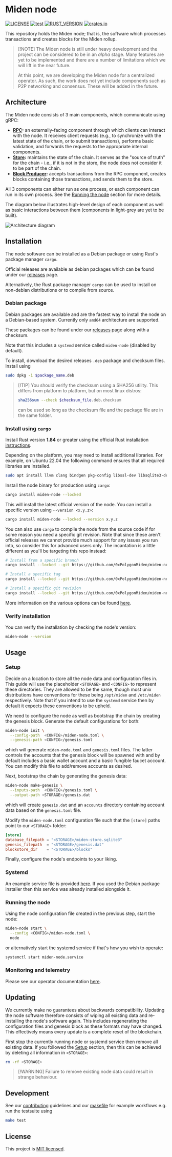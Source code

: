 # Miden node

[![LICENSE](https://img.shields.io/badge/license-MIT-blue.svg)](https://github.com/0xPolygonMiden/miden-node/blob/main/LICENSE)
[![test](https://github.com/0xPolygonMiden/miden-node/actions/workflows/test.yml/badge.svg)](https://github.com/0xPolygonMiden/miden-node/actions/workflows/test.yml)
[![RUST_VERSION](https://img.shields.io/badge/rustc-1.84+-lightgray.svg)](https://www.rust-lang.org/tools/install)
[![crates.io](https://img.shields.io/crates/v/miden-node)](https://crates.io/crates/miden-node)

This repository holds the Miden node; that is, the software which processes transactions and creates blocks for the
Miden rollup.

> [!NOTE] The Miden node is still under heavy development and the project can be considered to be in an _alpha_ stage.
> Many features are yet to be implemented and there are a number of limitations which we will lift in the near future.
>
> At this point, we are developing the Miden node for a centralized operator. As such, the work does not yet include
> components such as P2P networking and consensus. These will be added in the future.

## Architecture

The Miden node consists of 3 main components, which communicate using gRPC:

- **[RPC](crates/rpc):** an externally-facing component through which clients can interact with the node. It receives
  client requests (e.g., to synchronize with the latest state of the chain, or to submit transactions), performs basic
  validation, and forwards the requests to the appropriate internal components.
- **[Store](crates/store):** maintains the state of the chain. It serves as the "source of truth" for the chain - i.e.,
  if it is not in the store, the node does not consider it to be part of the chain.
- **[Block Producer](crates/block-producer):** accepts transactions from the RPC component, creates blocks containing
  those transactions, and sends them to the store.

All 3 components can either run as one process, or each component can run in its own process. See the
[Running the node](#running-the-node) section for more details.

The diagram below illustrates high-level design of each component as well as basic interactions between them (components
in light-grey are yet to be built).

![Architecture diagram](./assets/architecture.png)

## Installation

The node software can be installed as a Debian package or using Rust's package manager `cargo`.

Official releases are available as debian packages which can be found under our
[releases](https://github.com/0xPolygonMiden/miden-node/releases) page.

Alternatively, the Rust package manager `cargo` can be used to install on non-debian distributions or to compile from
source.

### Debian package

Debian packages are available and are the fastest way to install the node on a Debian-based system. Currently only
`amd64` architecture are supported.

These packages can be found under our [releases](https://github.com/0xPolygonMiden/miden-node/releases) page along with
a checksum.

Note that this includes a `systemd` service called `miden-node` (disabled by default).

To install, download the desired releases `.deb` package and checksum files. Install using

```sh
sudo dpkg -i $package_name.deb
```

> [!TIP] You should verify the checksum using a SHA256 utility. This differs from platform to platform, but on most
> linux distros:
>
> ```sh
> sha256sum --check $checksum_file.deb.checksum
> ```
>
> can be used so long as the checksum file and the package file are in the same folder.

### Install using `cargo`

Install Rust version **1.84** or greater using the official Rust installation
[instructions](https://www.rust-lang.org/tools/install).

Depending on the platform, you may need to install additional libraries. For example, on Ubuntu 22.04 the following
command ensures that all required libraries are installed.

```sh
sudo apt install llvm clang bindgen pkg-config libssl-dev libsqlite3-dev
```

Install the node binary for production using `cargo`:

```sh
cargo install miden-node --locked
```

This will install the latest official version of the node. You can install a specific version using `--version <x.y.z>`:

```sh
cargo install miden-node --locked --version x.y.z
```

You can also use `cargo` to compile the node from the source code if for some reason you need a specific git revision.
Note that since these aren't official releases we cannot provide much support for any issues you run into, so consider
this for advanced users only. The incantation is a little different as you'll be targeting this repo instead:

```sh
# Install from a specific branch
cargo install --locked --git https://github.com/0xPolygonMiden/miden-node miden-node --branch <branch>

# Install a specific tag
cargo install --locked --git https://github.com/0xPolygonMiden/miden-node miden-node --tag <tag>

# Install a specific git revision
cargo install --locked --git https://github.com/0xPolygonMiden/miden-node miden-node --rev <git-sha>
```

More information on the various options can be found
[here](https://doc.rust-lang.org/cargo/commands/cargo-install.html#install-options).

### Verify installation

You can verify the installation by checking the node's version:

```sh
miden-node --version
```

## Usage

### Setup

Decide on a location to store all the node data and configuration files in. This guide will use the placeholder
`<STORAGE>` and `<CONFIG>` to represent these directories. They are allowed to be the same, though most unix
distributions have conventions for these being `/opt/miden` and `/etc/miden` respectively. Note that if you intend to
use the `systemd` service then by default it expects these conventions to be upheld.

We need to configure the node as well as bootstrap the chain by creating the genesis block. Generate the default
configurations for both:

```sh
miden-node init \
  --config-path  <CONFIG>/miden-node.toml \
  --genesis-path <CONFIG>/genesis.toml
```

which will generate `miden-node.toml` and `genesis.toml` files. The latter controls the accounts that the genesis block
will be spawned with and by default includes a basic wallet account and a basic fungible faucet account. You can modify
this file to add/remove accounts as desired.

Next, bootstrap the chain by generating the genesis data:

```sh
miden-node make-genesis \
  --inputs-path  <CONFIG>/genesis.toml \
  --output-path <STORAGE>/genesis.dat
```

which will create `genesis.dat` and an `accounts` directory containing account data based on the `genesis.toml` file.

Modify the `miden-node.toml` configuration file such that the `[store]` paths point to our `<STORAGE>` folder:

```toml
[store]
database_filepath = "<STORAGE>/miden-store.sqlite3"
genesis_filepath  = "<STORAGE>/genesis.dat"
blockstore_dir    = "<STORAGE>/blocks"
```

Finally, configure the node's endpoints to your liking.

### Systemd

An example service file is provided [here](packaging/miden-node.service). If you used the Debian package installer then
this service was already installed alongside it.

### Running the node

Using the node configuration file created in the previous step, start the node:

```sh
miden-node start \
  --config <CONFIG>/miden-node.toml \
  node
```

or alternatively start the systemd service if that's how you wish to operate:

```sh
systemctl start miden-node.service
```

### Monitoring and telemetry

Please see our operator documentation [here](docs/operator.md).

## Updating

We currently make no guarantees about backwards compatibility. Updating the node software therefore consists of wiping
all existing data and re-installing the node's software again. This includes regenerating the configuration files and
genesis block as these formats may have changed. This effectively means every update is a complete reset of the
blockchain.

First stop the currently running node or systemd service then remove all existing data. If you followed the
[Setup](#setup) section, then this can be achieved by deleting all information in `<STORAGE>`:

```sh
rm -rf <STORAGE>
```

> [!WARNING] Failure to remove existing node data could result in strange behaviour.

## Development

See our [contributing](CONTRIBUTING.md) guidelines and our [makefile](Makefile) for example workflows e.g. run the
testsuite using

```sh
make test
```

## License

This project is [MIT licensed](./LICENSE).
